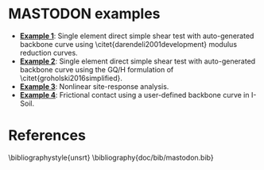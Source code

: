 # MASTODON examples

* **[Example 1](/examples/example1.md)**: Single element direct simple shear test with auto-generated backbone curve using \citet{darendeli2001development} modulus reduction curves.
* **[Example 2](/examples/example2.md)**: Single element direct simple shear test with auto-generated backbone curve using the GQ/H formulation of \citet{groholski2016simplified}.
* **[Example 3](/examples/example3.md)**: Nonlinear site-response analysis.
* **[Example 4](/examples/example4.md)**: Frictional contact using a user-defined backbone curve in I-Soil.

# References
\bibliographystyle{unsrt}
\bibliography{doc/bib/mastodon.bib}
